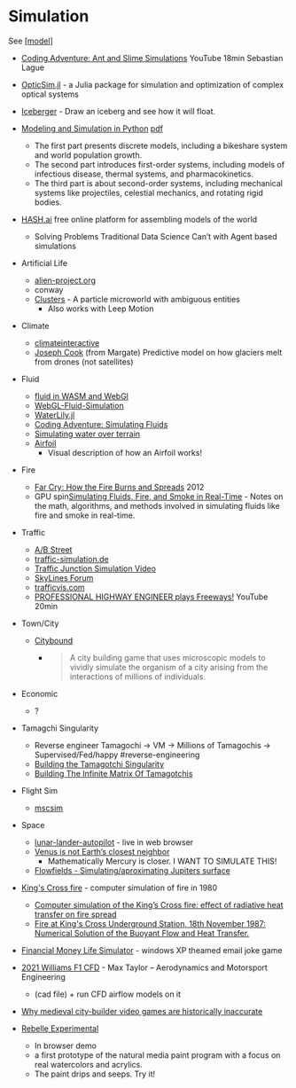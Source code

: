 Simulation
==========

See [[model]]

* [Coding Adventure: Ant and Slime Simulations](https://www.youtube.com/watch?v=X-iSQQgOd1A) YouTube 18min Sebastian Lague
* [OpticSim.jl](https://microsoft.github.io/OpticSim.jl/dev/examples/) - a Julia package for simulation and optimization of complex optical systems
* [Iceberger](https://joshdata.me/iceberger.html) - Draw an iceberg and see how it will float.
* [Modeling and Simulation in Python](https://greenteapress.com/wp/modsimpy/) [pdf](http://greenteapress.com/modsimpy/ModSimPy3.pdf)
    * The first part presents discrete models, including a bikeshare system and world population growth.
    * The second part introduces first-order systems, including models of infectious disease, thermal systems, and pharmacokinetics.
    * The third part is about second-order systems, including mechanical systems like projectiles, celestial mechanics, and rotating rigid bodies.
* [HASH.ai](https://hash.ai/) free online platform for assembling models of the world
    * Solving Problems Traditional Data Science Can’t with Agent based simulations
* Artificial Life
    * [alien-project.org](https://alien-project.org/)
    * conway
    * [Clusters](https://ventrella.com/Clusters/) - A particle microworld with ambiguous entities
        * Also works with Leep Motion
* Climate
    * [climateinteractive](https://en-roads.climateinteractive.org/scenario.html)
    * [Joseph Cook](https://news.microsoft.com/en-gb/2018/12/11/uk-scientist-handed-microsoft-grant-to-launch-unique-study-into-how-climate-change-is-affecting-the-arctic/) (from Margate) Predictive model on how glaciers melt from drones (not satellites)
* Fluid
    * [fluid in WASM and WebGl](https://aestuans.github.io/blob/)
    * [WebGL-Fluid-Simulation](https://paveldogreat.github.io/WebGL-Fluid-Simulation/)
    * [WaterLily.jl](https://github.com/weymouth/WaterLily.jl)
    * [Coding Adventure: Simulating Fluids](https://www.youtube.com/watch?v=rSKMYc1CQHE)
    * [Simulating water over terrain](https://lisyarus.github.io/blog/posts/simulating-water-over-terrain.html)
    * [Airfoil](https://ciechanow.ski/airfoil/)
        * Visual description of how an Airfoil works!
* Fire
    * [Far Cry: How the Fire Burns and Spreads](https://jflevesque.com/2012/12/06/far-cry-how-the-fire-burns-and-spreads/) 2012
    * GPU spin[Simulating Fluids, Fire, and Smoke in Real-Time](https://andrewkchan.dev/posts/fire.html) - Notes on the math, algorithms, and methods involved in simulating fluids like fire and smoke in real-time.
* Traffic
    * [A/B Street](https://github.com/dabreegster/abstreet)
    * [traffic-simulation.de](http://www.traffic-simulation.de)
    * [Traffic Junction Simulation Video](https://www.youtube.com/watch?v=yITr127KZtQ)
    * [SkyLines Forum](https://forum.paradoxplaza.com/forum/index.php?threads/perpetual-traffic-jam.937466/)
    * [trafficvis.com](https://trafficvis.com)
    * [PROFESSIONAL HIGHWAY ENGINEER plays Freeways!](https://www.youtube.com/watch?v=1OzC-LG9pG4) YouTube 20min
* Town/City
    * [Citybound](https://aeplay.org/citybound)
        * > A city building game that uses microscopic models to vividly simulate the organism of a city arising from the interactions of millions of individuals.
* Economic
    * ?
* Tamagchi Singularity
    * Reverse engineer Tamagochi -> VM -> Millions of Tamagochis -> Supervised/Fed/happy #reverse-engineering
    * [Building the Tamagotchi Singularity ](http://spritesmods.com/?art=tamasingularity)
    * [Building The Infinite Matrix Of Tamagotchis](https://hackaday.com/2015/11/24/building-the-infinite-matrix-of-tamagotchis/)
* Flight Sim
    * [mscsim](https://github.com/marek-cel/mscsim)
* Space
    * [lunar-lander-autopilot](https://szhu.github.io/lunar-lander-autopilot/) - live in web browser
    * [Venus is not Earth’s closest neighbor](https://fermatslibrary.com/s/venus-is-not-earth-s-closest-neighbor)
        * Mathematically Mercury is closer. I WANT TO SIMULATE THIS!
    * [Flowfields - Simulating/aproximating Jupiters surface](https://emildziewanowski.com/flowfields/)

* [King's Cross fire](https://en.wikipedia.org/wiki/King%27s_Cross_fire) - computer simulation of fire in 1980
    * [Computer simulation of the  King’s Cross fire: effect of radiative heat transfer on fire spread](https://citeseerx.ist.psu.edu/viewdoc/download?doi=10.1.1.826.6629&rep=rep1&type=pdf)
    * [Fire at King's Cross Underground Station, 18th November 1987: Numerical Solution of the Buoyant Flow and Heat Transfer.](https://www.researchgate.net/publication/287331079_Fire_at_King%27s_Cross_Underground_Station_18th_November_1987_Numerical_Solution_of_the_Buoyant_Flow_and_Heat_Transfer)
  
* [Financial Money Life Simulator](https://simulator.money/) - windows XP theamed email joke game

* [2021 Williams F1 CFD](https://maxtayloraero.wordpress.com/2021/04/21/2021-williams-f1-cfd/) - Max Taylor – Aerodynamics and Motorsport Engineering
    * (cad file) + run CFD airflow models on it

* [Why medieval city-builder video games are historically inaccurate](https://www.leidenmedievalistsblog.nl/articles/why-medieval-city-builder-video-games-are-historically-inaccurate)
* [Rebelle Experimental](https://www.escapemotions.com/products/rebelle/try/)
    * In browser demo
    * a first prototype of the natural media paint program with a focus on real watercolors and acrylics.
    * The paint drips and seeps. Try it!

[//begin]: # "Autogenerated link references for markdown compatibility"
[model]: model.md "Model"
[//end]: # "Autogenerated link references"
